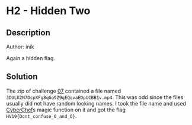 # H2 - Hidden Two

## Description

Author: inik

Again a hidden flag.

## Solution

The zip of challenge [07](../07) contained a file named `3DULK2N7DcpXFg8qGo9Z9qEQqvaEDpUCBB1v.mp4`. This was odd since
the files usually did not have random looking names. I took the file name and used
[CyberChef](https://gchq.github.io/CyberChef/)s magic function on it and got the flag `HV19{Dont_confuse_0_and_O}`.
